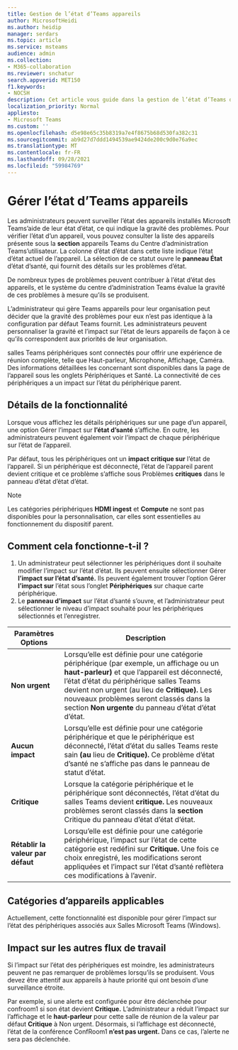 ```yaml
---
title: Gestion de l’état d’Teams appareils
author: MicrosoftHeidi
ms.author: heidip
manager: serdars
ms.topic: article
ms.service: msteams
audience: admin
ms.collection:
- M365-collaboration
ms.reviewer: snchatur
search.appverid: MET150
f1.keywords:
- NOCSH
description: Cet article vous guide dans la gestion de l’état d’Teams des appareils sur Microsoft Teams installés sur ces appareils.
localization_priority: Normal
appliesto:
- Microsoft Teams
ms.custom: ''
ms.openlocfilehash: d5e98e65c35b8319a7e4f8675b68d530fa382c31
ms.sourcegitcommit: ab9d27d7ddd1494539ae9424de200c9d0e76a9ec
ms.translationtype: MT
ms.contentlocale: fr-FR
ms.lasthandoff: 09/28/2021
ms.locfileid: "59984769"
---
```

# <a name="manage-the-health-of-teams-devices"></a>Gérer l’état d’Teams appareils

Les administrateurs peuvent surveiller l’état des appareils installés Microsoft Teams’aide de leur état d’état, ce qui indique la gravité des problèmes. Pour vérifier l’état d’un appareil, vous pouvez consulter la liste des appareils présente sous la **section** appareils Teams du Centre d’administration Teams’utilisateur. La colonne d’état d’état dans cette liste indique l’état d’état actuel de l’appareil. La sélection de ce statut ouvre le **panneau État** d’état d’santé, qui fournit des détails sur les problèmes d’état.

De nombreux types de problèmes peuvent contribuer à l’état d’état des appareils, et le système du centre d’administration Teams évalue la gravité de ces problèmes à mesure qu’ils se produisent.

L’administrateur qui gère Teams appareils pour leur organisation peut décider que la gravité des problèmes pour eux n’est pas identique à la configuration par défaut Teams fournit. Les administrateurs peuvent personnaliser la gravité et l’impact sur l’état de leurs appareils de façon à ce qu’ils correspondent aux priorités de leur organisation.

salles Teams périphériques sont connectés pour offrir une expérience de réunion complète, telle que Haut-parleur, Microphone, Affichage, Caméra. Des informations détaillées les concernant sont disponibles dans la page de l’appareil sous les onglets Périphériques et Santé. La connectivité de ces périphériques a un impact sur l’état du périphérique parent.

## <a name="feature-details"></a>Détails de la fonctionnalité

Lorsque vous affichez les détails périphériques sur une page d’un appareil, une option Gérer l’impact sur  **l’état d’santé** s’affiche. En outre, les administrateurs peuvent également voir l’impact de chaque périphérique sur l’état de l’appareil.

Par défaut, tous les périphériques ont un **impact critique sur** l’état de l’appareil. Si un périphérique est déconnecté, l’état  de l’appareil parent devient critique et ce problème s’affiche sous Problèmes **critiques** dans le panneau d’état d’état d’état.

> [!NOTE]
> Les catégories périphériques **HDMI ingest** et **Compute** ne sont pas disponibles pour la personnalisation, car elles sont essentielles au fonctionnement du dispositif parent.

## <a name="how-does-this-work"></a>Comment cela fonctionne-t-il ?

1. Un administrateur peut sélectionner les périphériques dont il souhaite modifier l’impact sur l’état d’état. Ils peuvent ensuite sélectionner Gérer **l’impact sur l’état d’santé.** Ils peuvent également trouver l’option Gérer **l’impact sur** l’état sous l’onglet **Périphériques** sur chaque carte périphérique.
1. Le **panneau d’impact** sur l’état d’santé s’ouvre, et l’administrateur peut sélectionner le niveau d’impact souhaité pour les périphériques sélectionnés et l’enregistrer.

| Paramètres Options | Description |
|------------------|-------------|
| **Non urgent** | Lorsqu’elle est définie pour une catégorie périphérique (par exemple, un affichage ou un **haut-parleur)** et que l’appareil est déconnecté, l’état d’état du périphérique salles Teams devient non urgent (au lieu de **Critique).** Les nouveaux problèmes seront classés dans la section **Non urgente** du panneau d’état d’état d’état.|
| **Aucun impact** | Lorsqu’elle est définie pour une catégorie périphérique et que le périphérique est déconnecté, l’état d’état du salles Teams reste sain **(au** lieu de **Critique).** Ce problème d’état d’santé ne s’affiche pas dans le panneau de statut d’état.|
| **Critique** | Lorsque la catégorie périphérique et le périphérique sont déconnectés, l’état d’état du salles Teams devient **critique.** Les nouveaux problèmes seront classés dans la **section** Critique du panneau d’état d’état d’état.|
| **Rétablir la valeur par défaut** | Lorsqu’elle est définie pour une catégorie périphérique, l’impact sur l’état de cette catégorie est redéfini sur **Critique.** Une fois ce choix enregistré, les modifications seront appliquées et l’impact sur l’état d’santé reflètera ces modifications à l’avenir.|

## <a name="applicable-device-categories"></a>Catégories d’appareils applicables

Actuellement, cette fonctionnalité est disponible pour gérer l’impact sur l’état des périphériques associés aux Salles Microsoft Teams (Windows).

## <a name="impact-on-other-workflows"></a>Impact sur les autres flux de travail

Si l’impact sur l’état des périphériques est moindre, les administrateurs peuvent ne pas remarquer de problèmes lorsqu’ils se produisent. Vous devez être attentif aux appareils à haute priorité qui ont besoin d’une surveillance étroite.

Par exemple, si une alerte est configurée pour être déclenchée pour confroom1 si son état devient **Critique.** L’administrateur a réduit l’impact sur l’affichage et le **haut-parleur** pour cette salle de réunion de la valeur par défaut **Critique** à Non urgent. Désormais, si l’affichage est déconnecté, l’état de la conférence ConfRoom1 **n’est pas urgent.** Dans ce cas, l’alerte ne sera pas déclenchée.
